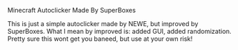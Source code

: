 Minecraft Autoclicker
Made By SuperBoxes

This is just a simple autoclicker made by NEWE, but improved by SuperBoxes. What I mean by improved is: added GUI, added randomization.
Pretty sure this wont get you baneed, but use at your own risk!
